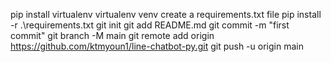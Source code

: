 pip install virtualenv
virtualenv venv
create a requirements.txt file
pip install -r .\requirements.txt
git init
git add README.md
git commit -m "first commit"
git branch -M main
git remote add origin https://github.com/ktmyoun1/line-chatbot-py.git
git push -u origin main